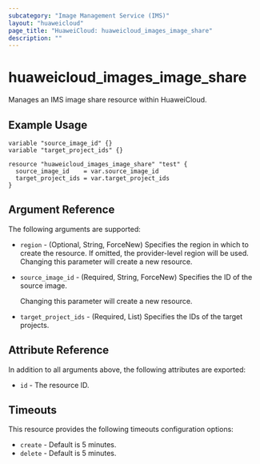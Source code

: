 ```yaml
---
subcategory: "Image Management Service (IMS)"
layout: "huaweicloud"
page_title: "HuaweiCloud: huaweicloud_images_image_share"
description: ""
---
```


# huaweicloud_images_image_share

Manages an IMS image share resource within HuaweiCloud.

## Example Usage

```hcl
variable "source_image_id" {}
variable "target_project_ids" {}

resource "huaweicloud_images_image_share" "test" {
  source_image_id    = var.source_image_id
  target_project_ids = var.target_project_ids
}
```

## Argument Reference

The following arguments are supported:

* `region` - (Optional, String, ForceNew) Specifies the region in which to create the resource.
  If omitted, the provider-level region will be used. Changing this parameter will create a new resource.

* `source_image_id` - (Required, String, ForceNew) Specifies the ID of the source image.

  Changing this parameter will create a new resource.

* `target_project_ids` - (Required, List) Specifies the IDs of the target projects.

## Attribute Reference

In addition to all arguments above, the following attributes are exported:

* `id` - The resource ID.

## Timeouts

This resource provides the following timeouts configuration options:

* `create` - Default is 5 minutes.
* `delete` - Default is 5 minutes.
